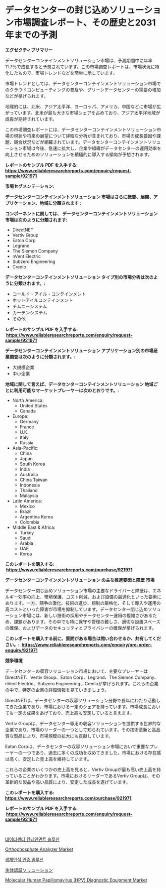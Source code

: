 <p><h1>データセンターの封じ込めソリューション市場調査レポート、その歴史と2031年までの予測</h1></p><p><strong>エグゼクティブサマリー</strong></p>
<p><p>データセンターコンテインメントソリューション市場は、予測期間中に年率11.7％で成長すると予想されています。この市場調査レポートは、市場状況に特化したもので、市場トレンドなどを簡単に示しています。</p><p>市場トレンドとしては、データセンターコンテインメントソリューション市場でのクラウドコンピューティングの普及や、グリーンデータセンターの需要の増加などが挙げられます。</p><p>地理的には、北米、アジア太平洋、ヨーロッパ、アメリカ、中国などに市場が広がっています。北米が最も大きな市場シェアを占めており、アジア太平洋地域が成長が期待されています。</p><p>この市場調査レポートには、データセンターコンテインメントソリューション市場の現状や将来の展望について詳細な分析が含まれており、市場の成長要因や課題、競合状況などが網羅されています。データセンターコンテインメントソリューション市場は今後、急速に拡大し、企業や組織がデータセンターの運用効率を向上させるためのソリューションを積極的に導入する傾向が予想されます。</p></p>
<p><strong>レポートのサンプル PDF を入手する: <a href="https://www.reliableresearchreports.com/enquiry/request-sample/921971">https://www.reliableresearchreports.com/enquiry/request-sample/921971</a></strong></p>
<p><strong>市場セグメンテーション:</strong></p>
<p><strong> データセンターコンテインメントソリューション 市場はさらに概要、展開、アプリケーション、地域に分類されます :</strong></p>
<p><strong>コンポーネントに関しては、 データセンターコンテインメントソリューション 市場は次のように分類されます: &nbsp;</strong></p>
<p><ul><li>DirectNET</li><li>Vertiv Group</li><li>Eaton Corp</li><li>Legrand</li><li>The Siemon Company</li><li>nVent Electric</li><li>Subzero Engineering</li><li>Crenlo</li></ul></p>
<p><strong> データセンターコンテインメントソリューション タイプ別の市場分析は次のように分類されます。:</strong></p>
<p><ul><li>コールド・アイル・コンテインメント</li><li>ホットアイルコンテインメント</li><li>チムニーシステム</li><li>カーテンシステム</li><li>その他</li></ul></p>
<p><strong>レポートのサンプル PDF を入手する: &nbsp;<a href="https://www.reliableresearchreports.com/enquiry/request-sample/921971">https://www.reliableresearchreports.com/enquiry/request-sample/921971</a></strong></p>
<p><strong> データセンターコンテインメントソリューション アプリケーション別の市場産業調査は次のように分類されます。:</strong></p>
<p><ul><li>大規模企業</li><li>中小企業</li></ul></p>
<p><strong>地域に関して言えば、データセンターコンテインメントソリューション 地域ごとに利用可能なマーケットプレーヤーは次のとおりです。:</strong></p>
<p><ul>
    <li>
        North America:
        <ul>
            <li>United States</li>
            <li>Canada</li>
        </ul>
    </li>
    <li>
        Europe:
        <ul>
            <li>Germany</li>
            <li>France</li>
            <li>U.K.</li>
            <li>Italy</li>
            <li>Russia</li>
        </ul>
    </li>
    <li>
        Asia-Pacific:
        <ul>
            <li>China</li>
            <li>Japan</li>
            <li>South Korea</li>
            <li>India</li>
            <li>Australia</li>
            <li>China Taiwan</li>
            <li>Indonesia</li>
            <li>Thailand</li>
            <li>Malaysia</li>
        </ul>
    </li>
    <li>
        Latin America:
        <ul>
            <li>Mexico</li>
            <li>Brazil</li>
            <li>Argentina Korea</li>
            <li>Colombia</li>
        </ul>
    </li>
    <li>
        Middle East & Africa:
        <ul>
            <li>Turkey</li>
            <li>Saudi</li>
            <li>Arabia</li>
            <li>UAE</li>
            <li>Korea</li>
        </ul>
    </li>
    </ul></p>
<p><strong>このレポートを購入する: &nbsp;<a href="https://www.reliableresearchreports.com/purchase/921971">https://www.reliableresearchreports.com/purchase/921971</a></strong></p>
<p><strong>データセンターコンテインメントソリューション の主な推進要因と障壁 市場</strong></p>
<p><p>データセンター閉じ込めソリューション市場の主要なドライバーと障壁は、エネルギー効率の向上、環境保護、コスト削減、および設備の最適化といった要素にあります。一方、競争の激化、技術の進歩、規制の厳格化、そして導入や運用の高コストといった障害が市場を抑制しています。データセンター閉じ込めソリューション市場には、新しい技術の採用やデータセンター運用の複雑さがあるため、課題があります。その中でも特に保守や管理の難しさ、適切な設置スペースの確保、およびデータのセキュリティとプライバシーの確保が挙げられます。</p></p>
<p><strong>このレポートを購入する前に、質問がある場合は問い合わせるか、共有してください。:&nbsp; <a href="https://www.reliableresearchreports.com/enquiry/pre-order-enquiry/921971">https://www.reliableresearchreports.com/enquiry/pre-order-enquiry/921971</a></strong></p>
<p><strong>競争環境</strong></p>
<p><p>データセンターの収容ソリューション市場において、主要なプレーヤーはDirectNET、Vertiv Group、Eaton Corp、Legrand、The Siemon Company、nVent Electric、Subzero Engineering、Crenloが挙げられます。これらの企業の中で、特定の企業の詳細情報を見ていきましょう。</p><p>DirectNETは、データセンターの収容ソリューション分野で長年にわたり活動してきた企業であり、市場における一定のシェアを持っています。市場成長においても一定の成果をあげており、売上高も安定していると言えます。</p><p>Vertiv Groupは、データセンター専用の収容ソリューションを提供する世界的な企業であり、市場のリーダーの一つとして知られています。その技術革新と高品質な製品により、市場規模の拡大にも貢献しています。</p><p>Eaton Corpは、データセンターの収容ソリューション市場において重要なプレーヤーの一つであり、過去に多くの成功を収めてきました。市場における存在感は高く、安定した売上高を維持しています。</p><p>これらの企業のいくつかの売上高を見ると、Vertiv Groupが最も高い売上高を持っていることがわかります。市場におけるリーダーであるVertiv Groupは、その革新的な製品や高い品質により、安定した成長を遂げています。</p></p>
<p><strong>このレポートを購入する: &nbsp; <a href="https://www.reliableresearchreports.com/purchase/921971">https://www.reliableresearchreports.com/purchase/921971</a></strong></p>
<p><strong>レポートのサンプル PDF を入手する: &nbsp;<a href="https://www.reliableresearchreports.com/enquiry/request-sample/921971">https://www.reliableresearchreports.com/enquiry/request-sample/921971</a></strong><strong></strong></p>
<p>&nbsp;</p>
<p><p><a href="https://github.com/sougarounis/Market-Research-Report-List-2/blob/main/7283196182420.md">데이터센터 컨테인먼트 솔루션</a></p><p><a href="https://issuu.com/reportprime-2/docs/orthophosphate-analyzer-market-size-2030.pptx">Orthophosphate Analyzer Market</a></p><p><a href="https://github.com/laholand/Market-Research-Report-List-2/blob/main/9254170182419.md">생체인식 인증 솔루션</a></p><p><a href="https://github.com/lababdou/Market-Research-Report-List-2/blob/main/2124378182424.md">生体認証ソリューション</a></p><p><a href="https://github.com/elizabethdagraca/Market-Research-Report-List-2/blob/main/molecular-human-papillomavirus-hpv-diagnostic-equipment-market.md">Molecular Human Papillomavirus (HPV) Diagnostic Equipment Market</a></p></p>